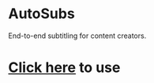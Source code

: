 # AutoSubs
End-to-end subtitling for content creators.

# [Click here](https://colab.research.google.com/github/ByzantineProcess/AutoSubs/blob/main/Automatic_Subtitles_Captions_with_Whisper.ipynb) to use
